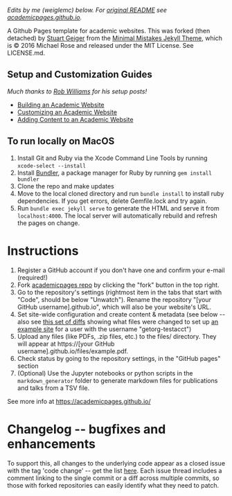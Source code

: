 *Edits by me (weiglemc) below.  For [original README](https://github.com/academicpages/academicpages.github.io/blob/master/README.md) see [academicpages.github.io](https://github.com/academicpages/academicpages.github.io).*

A Github Pages template for academic websites. This was forked (then detached) by [Stuart Geiger](https://github.com/staeiou) from the [Minimal Mistakes Jekyll Theme](https://mmistakes.github.io/minimal-mistakes/), which is © 2016 Michael Rose and released under the MIT License. See LICENSE.md.

## Setup and Customization Guides

*Much thanks to [Rob Williams](https://jayrobwilliams.com) for his setup posts!*

* [Building an Academic Website](https://jayrobwilliams.com/posts/2020/06/academic-website/)
* [Customizing an Academic Website](https://jayrobwilliams.com/posts/2020/07/customizing-website)
* [Adding Content to an Academic Website](https://jayrobwilliams.com/posts/2020/08/website-content/)

## To run locally on MacOS

1. Install Git and Ruby via the Xcode Command Line Tools by running `xcode-select --install` 
1. Install [Bundler](https://bundler.io/), a package manager for Ruby by running `gem install bundler`
1. Clone the repo and make updates
1. Move to the local cloned directory and run `bundle install` to install ruby dependencies. If you get errors, delete Gemfile.lock and try again.
1. Run `bundle exec jekyll serve` to generate the HTML and serve it from `localhost:4000`. The local server will automatically rebuild and refresh the pages on change.

# Instructions

1. Register a GitHub account if you don't have one and confirm your e-mail (required!)
1. Fork [academicpages repo](https://github.com/academicpages/academicpages.github.io) by clicking the "fork" button in the top right. 
1. Go to the repository's settings (rightmost item in the tabs that start with "Code", should be below "Unwatch"). Rename the repository "[your GitHub username].github.io", which will also be your website's URL.
1. Set site-wide configuration and create content & metadata (see below -- also see [this set of diffs](http://archive.is/3TPas) showing what files were changed to set up [an example site](https://getorg-testacct.github.io) for a user with the username "getorg-testacct")
1. Upload any files (like PDFs, .zip files, etc.) to the files/ directory. They will appear at https://[your GitHub username].github.io/files/example.pdf.  
1. Check status by going to the repository settings, in the "GitHub pages" section
1. (Optional) Use the Jupyter notebooks or python scripts in the `markdown_generator` folder to generate markdown files for publications and talks from a TSV file.

See more info at https://academicpages.github.io/

# Changelog -- bugfixes and enhancements


To support this, all changes to the underlying code appear as a closed issue with the tag 'code change' -- get the list [here](https://github.com/academicpages/academicpages.github.io/issues?q=is%3Aclosed%20is%3Aissue%20label%3A%22code%20change%22%20). Each issue thread includes a comment linking to the single commit or a diff across multiple commits, so those with forked repositories can easily identify what they need to patch.
